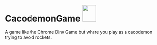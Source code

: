 # CacodemonGame    <img src="https://i.ibb.co/2Z3Y8Pz/doom-cacodemon.png" width="45" height="53"/>



A game like the Chrome Dino Game but where you play as a cacodemon trying to avoid rockets.
